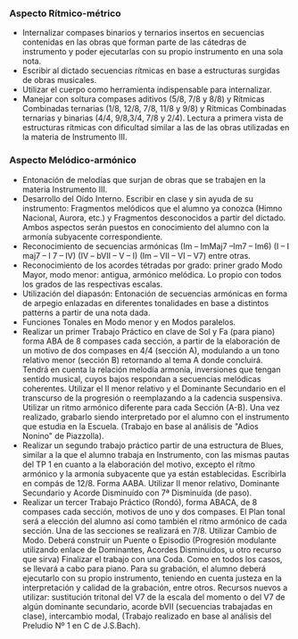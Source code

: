 ### Aspecto Rítmico-métrico

- Internalizar compases binarios y ternarios insertos en secuencias contenidas en las obras que forman parte de las cátedras de instrumento y poder ejecutarlas con su propio instrumento en una sola nota.
- Escribir al dictado secuencias rítmicas en base a estructuras surgidas de obras musicales.
- Utilizar el cuerpo como herramienta indispensable para internalizar.
- Manejar con soltura compases aditivos (5/8, 7/8 y 8/8) y Rítmicas Combinadas ternarias (1/8, 12/8, 7/8, 11/8 y 9/8) y Rítmicas Combinadas ternarias y binarias (4/4, 9/8,3/4, 7/8 y 2/4). Lectura a primera vista de estructuras rítmicas con dificultad similar a las de las obras utilizadas en la materia de Instrumento III.

### Aspecto Melódico-armónico

- Entonación de melodías que surjan de obras que se trabajen en la materia Instrumento III.
- Desarrollo del Oído Interno. Escribir en clase y sin ayuda de su instrumento: Fragmentos melódicos que el alumno ya conozca (Himno Nacional, Aurora, etc.) y Fragmentos desconocidos a partir del dictado. Ambos aspectos serán puestos en conocimiento del alumno con la armonía subyacente correspondiente.
- Reconocimiento de secuencias armónicas (Im – ImMaj7 –Im7 – Im6) (I – I maj7 – I 7 – IV) (IV – bVII – V – I) (Im – VII – VI – V7) entre otras.
- Reconocimiento de los acordes tétradas por grado: priner grado Modo Mayor, modo menor: antigua, armónico melódica. Lo propio con todos los grados de las respectivas escalas.
- Utilización del diapasón: Entonación de secuencias armónicas en forma de arpegio enlazadas en diferentes tonalidades en base a distintos patterns a partir de una nota dada.
- Funciones Tonales en Modo menor y en Modos paralelos.
- Realizar un primer Trabajo Práctico en clave de Sol y Fa (para piano) forma ABA de 8 compases cada sección, a partir de la elaboración de un motivo de dos compases en 4/4 (sección A), modulando a un tono relativo menor (sección B) retornando al tema A donde concluirá. Tendrá en cuenta la relación melodía armonía, inversiones que tengan sentido musical, cuyos bajos respondan a secuencias melódicas coherentes. Utilizar el II menor relativo y el Dominante Secundario en el transcurso de la progresión o reemplazando a la cadencia suspensiva. Utilizar un ritmo armónico diferente para cada Sección (A-B). Una vez realizado, grabarlo siendo interpretado por el alumno con el instrumento que estudia en la Escuela. (Trabajo en base al análisis de "Adios Nonino" de Piazzolla).
- Realizar un segundo trabajo práctico partir de una estructura de Blues, similar a la que el alumno trabaja en Instrumento, con las mismas pautas del TP 1 en cuanto a la elaboración del motivo, excepto el rítmo armónico y la armonía subyacente que ya están establecidas. Escribirla en compás de 12/8. Forma AABA. Utilizar II menor relativo, Dominante Secundario y Acorde Disminuído con 7ª Disminuída (de paso).
- Realizar un tercer Trabajo Práctico (Rondó), forma ABACA, de 8 compases cada sección, motivos de uno y dos compases. El Plan tonal será a elección del alumno así como también el ritmo armónico de cada sección. Una de las secciones se realizará en 7/8. Utilizar Cambio de Modo. Deberá construir un Puente o Episodio (Progresión modulante utilizando enlace de Dominantes, Acordes Disminuídos, u otro recurso que sirva) Finalizar el trabajo con una Coda. Como en todos los casos, se llevará a cabo para piano. Para su grabación, el alumno deberá ejecutarlo con su propio instrumento, teniendo en cuenta justeza en la interpretación y calidad de la grabación, entre otros. Recursos nuevos a utilizar: sustitución tritonal del V7 de la escala del momento o del V7 de algún dominante secundario, acorde bVII (secuencias trabajadas en clase), intercambio modal, (Trabajo realizado en base al análisis del Preludio Nº 1 en C de J.S.Bach).
 

